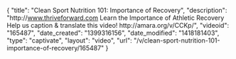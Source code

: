 {
    "title": "Clean Sport Nutrition 101: Importance of Recovery",
    "description": "http:\/\/www.thriveforward.com Learn the Importance of Athletic Recovery Help us caption & translate this video! http:\/\/amara.org\/v\/CCKp\/",
    "videoid": "165487",
    "date_created": "1399316156",
    "date_modified": "1418181403",
    "type": "captivate",
    "layout": "video",
    "url": "\/v\/clean-sport-nutrition-101-importance-of-recovery\/165487"
}